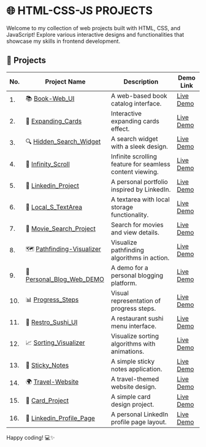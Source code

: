 # 🌐 HTML-CSS-JS PROJECTS

Welcome to my collection of web projects built with HTML, CSS, and JavaScript! Explore various interactive designs and functionalities that showcase my skills in frontend development.

## 🚀 Projects

| No. | Project Name                | Description                                       | Demo Link                                                   |
|-----|-----------------------------|-------------------------------------------------|------------------------------------------------------------|
| 1.  | 📚 [Book-Web_UI](https://satyajit5007.github.io/HTML-CSS-JS-PROJECTS/Book-Web_UI/)           | A web-based book catalog interface.                    | [Live Demo](https://satyajit5007.github.io/HTML-CSS-JS-PROJECTS/Book-Web_UI/)      |
| 2.  | 🎨 [Expanding_Cards](https://satyajit5007.github.io/HTML-CSS-JS-PROJECTS/Expanding_Cards/) | Interactive expanding cards effect.                   | [Live Demo](https://satyajit5007.github.io/HTML-CSS-JS-PROJECTS/Expanding_Cards/)  |
| 3.  | 🔍 [Hidden_Search_Widget](https://satyajit5007.github.io/HTML-CSS-JS-PROJECTS/Hidden_Search_Widget/) | A search widget with a sleek design.                   | [Live Demo](https://satyajit5007.github.io/HTML-CSS-JS-PROJECTS/Hidden_Search_Widget/) |
| 4.  | 🔄 [Infinity_Scroll](https://satyajit5007.github.io/HTML-CSS-JS-PROJECTS/Infinity_Scroll/) | Infinite scrolling feature for seamless content viewing. | [Live Demo](https://satyajit5007.github.io/HTML-CSS-JS-PROJECTS/Infinity_Scroll/)   |
| 5.  | 💼 [Linkedin_Project](https://satyajit5007.github.io/HTML-CSS-JS-PROJECTS/Linkedin_Project/) | A personal portfolio inspired by LinkedIn.            | [Live Demo](https://satyajit5007.github.io/HTML-CSS-JS-PROJECTS/Linkedin_Project/)  |
| 6.  | 📝 [Local_S_TextArea](https://satyajit5007.github.io/HTML-CSS-JS-PROJECTS/Local_S_TextArea/) | A textarea with local storage functionality.           | [Live Demo](https://satyajit5007.github.io/HTML-CSS-JS-PROJECTS/Local_S_TextArea/)  |
| 7.  | 🎥 [Movie_Search_Project](https://satyajit5007.github.io/HTML-CSS-JS-PROJECTS/Movie_Search_Project/) | Search for movies and view details.                   | [Live Demo](https://satyajit5007.github.io/HTML-CSS-JS-PROJECTS/Movie_Search_Project/) |
| 8.  | 🗺️ [Pathfinding-Visualizer](https://satyajit5007.github.io/HTML-CSS-JS-PROJECTS/Pathfinding-Visualizer/) | Visualize pathfinding algorithms in action.            | [Live Demo](https://satyajit5007.github.io/HTML-CSS-JS-PROJECTS/Pathfinding-Visualizer/) |
| 9.  | 📖 [Personal_Blog_Web_DEMO](https://satyajit5007.github.io/HTML-CSS-JS-PROJECTS/Personal_Blog_Web_DEMO/) | A demo for a personal blogging platform.               | [Live Demo](https://satyajit5007.github.io/HTML-CSS-JS-PROJECTS/Personal_Blog_Web_DEMO/) |
| 10. | 📊 [Progress_Steps](https://satyajit5007.github.io/HTML-CSS-JS-PROJECTS/Progress_Steps/)   | Visual representation of progress steps.               | [Live Demo](https://satyajit5007.github.io/HTML-CSS-JS-PROJECTS/Progress_Steps/)    |
| 11. | 🍣 [Restro_Sushi_UI](https://satyajit5007.github.io/HTML-CSS-JS-PROJECTS/Restro_Sushi_UI/) | A restaurant sushi menu interface.                     | [Live Demo](https://satyajit5007.github.io/HTML-CSS-JS-PROJECTS/Restro_Sushi_UI/)    |
| 12. | 📈 [Sorting_Visualizer](https://satyajit5007.github.io/HTML-CSS-JS-PROJECTS/Sorting_Visualizer/) | Visualize sorting algorithms with animations.           | [Live Demo](https://satyajit5007.github.io/HTML-CSS-JS-PROJECTS/Sorting_Visualizer/) |
| 13. | 📝 [Sticky_Notes](https://satyajit5007.github.io/HTML-CSS-JS-PROJECTS/Sticky_Notes/)      | A simple sticky notes application.                     | [Live Demo](https://satyajit5007.github.io/HTML-CSS-JS-PROJECTS/Sticky_Notes/)       |
| 14. | 🌍 [Travel-Website](https://satyajit5007.github.io/HTML-CSS-JS-PROJECTS/Travel-Website/)   | A travel-themed website design.                        | [Live Demo](https://satyajit5007.github.io/HTML-CSS-JS-PROJECTS/Travel-Website/)      |
| 15. | 🎨 [Card_Project](https://satyajit5007.github.io/HTML-CSS-JS-PROJECTS/Card_Project/)        | A simple card design project.                           | [Live Demo](https://satyajit5007.github.io/HTML-CSS-JS-PROJECTS/Card_Project/)         |
| 16. | 👤 [Linkedin_Profile_Page](https://satyajit5007.github.io/HTML-CSS-JS-PROJECTS/linkedin_Profile_Page/) | A personal LinkedIn profile page layout.               | [Live Demo](https://satyajit5007.github.io/HTML-CSS-JS-PROJECTS/linkedin_Profile_Page/) |



Happy coding! 💻✨
